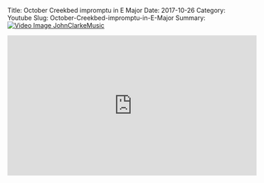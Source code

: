 Title: October Creekbed impromptu in E Major
Date: 2017-10-26
Category: Youtube
Slug: October-Creekbed-impromptu-in-E-Major
Summary: <a href="/October-Creekbed-impromptu-in-E-Major.html/"><img src="https://i.ytimg.com/vi/EuAoQwKBMuA/hqdefault.jpg" alt="Video Image JohnClarkeMusic"></a>

<iframe width="560" height="315" src="https://www.youtube.com/embed/EuAoQwKBMuA" title="YouTube video player" frameborder="0" allow="accelerometer; autoplay; clipboard-write; encrypted-media; gyroscope; picture-in-picture" allowfullscreen></iframe>

